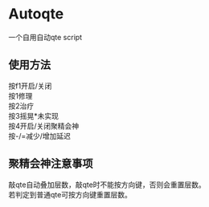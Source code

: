 # Autoqte
 一个自用自动qte script

## 使用方法
 按f1开启/关闭  
 按1修理  
 按2治疗  
 按3摇晃*未实现  
 按4开启/关闭聚精会神  
 按-/=减少/增加延迟  
 
## 聚精会神注意事项
 敲qte自动叠加层数，敲qte时不能按方向键，否则会重置层数。  
 若判定到普通qte可按方向键重置层数。
